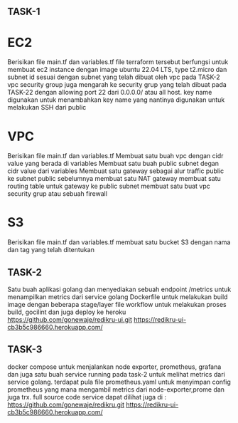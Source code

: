 ## TASK-1

# EC2
Berisikan file main.tf dan variables.tf
file terraform tersebut berfungsi untuk membuat ec2 instance dengan image ubuntu 22.04 LTS, type t2.micro dan subnet id sesuai dengan subnet yang telah dibuat oleh vpc pada TASK-2
vpc security group juga mengarah ke security grup yang telah dibuat pada TASK-22 dengan allowing port 22 dari 0.0.0.0/ atau all host.
key name digunakan untuk menambahkan key name yang nantinya digunakan untuk melakukan SSH dari public

# VPC
Berisikan file main.tf dan variables.tf
Membuat satu buah vpc dengan cidr value yang berada di variables
Membuat satu buah public subnet degan cidr value dari variables
Membuat satu gateway sebagai alur traffic public ke subnet public sebelumnya
membuat satu NAT gateway
membuat satu routing table untuk gateway ke public subnet
membuat satu buat vpc security grup atau sebuah firewall

# S3
Berisikan file main.tf dan variables.tf
membuat satu bucket S3 dengan nama dan tag yang telah ditentukan


## TASK-2
Satu buah aplikasi golang dan menyediakan sebuah endpoint /metrics untuk menampilkan metrics dari service golang
Dockerfile untuk melakukan build image dengan beberapa stage/layer
file workflow untuk melakukan proses build, gocilint dan juga deploy ke heroku
https://github.com/gonewaje/redikru-ui.git
https://redikru-ui-cb3b5c986660.herokuapp.com/


## TASK-3
docker compose untuk menjalankan node exporter, prometheus, grafana dan juga satu buah service running pada task-2 untuk melihat metrics dari service golang.
terdapat pula file prometheus.yaml untuk menyimpan config prometheus yang mana mengambil metrics dari node-exporter,prome dan juga trx.
full source code service dapat dilihat juga di :
https://github.com/gonewaje/redikru.git
https://redikru-ui-cb3b5c986660.herokuapp.com/